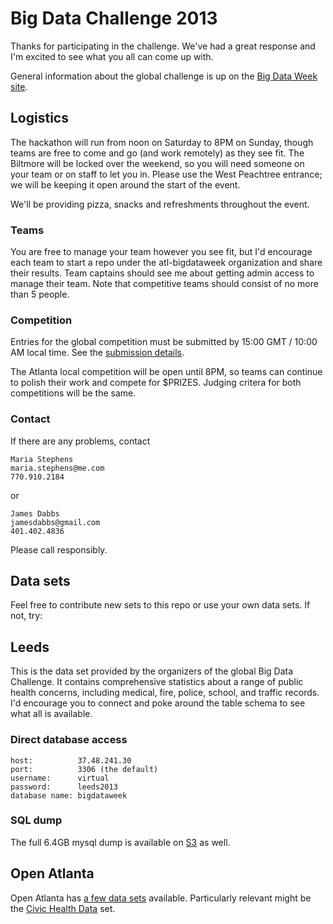 # Big Data Challenge 2013

Thanks for participating in the challenge. We've had a great response and I'm excited to see what you all can come up with.

General information about the global challenge is up on the [Big Data Week site](http://bigdataweek.com/bigdatachallenge/).

## Logistics

The hackathon will run from noon on Saturday to 8PM on Sunday, though teams are free to come and go (and work remotely) as they see fit. The Biltmore will be locked over the weekend, so you will need someone on your team or on staff to let you in. Please use the West Peachtree entrance; we will be keeping it open around the start of the event.

We'll be providing pizza, snacks and refreshments throughout the event.

### Teams

You are free to manage your team however you see fit, but I'd encourage each team to start a repo under the atl-bigdataweek organization and share their results. Team captains should see me about getting admin access to manage their team. Note that competitive teams should consist of no more than 5 people.

### Competition

Entries for the global competition must be submitted by 15:00 GMT / 10:00 AM local time. See the [submission details](http://bigdataweek.com/bigdatachallenge/).

The Atlanta local competition will be open until 8PM, so teams can continue to polish their work and compete for $PRIZES. Judging critera for both competitions will be the same.

### Contact

If there are any problems, contact

    Maria Stephens
    maria.stephens@me.com
    770.910.2184
    
or

    James Dabbs
    jamesdabbs@gmail.com
    401.402.4836 
    
Please call responsibly.

## Data sets

Feel free to contribute new sets to this repo or use your own data sets. If not, try:

## Leeds

This is the data set provided by the organizers of the global Big Data Challenge. It contains comprehensive statistics about a range of public health concerns, including medical, fire, police, school, and traffic records. I'd encourage you to connect and poke around the table schema to see what all is available.

### Direct database access

    host:          37.48.241.30
    port:          3306 (the default)
    username:      virtual
    password:      leeds2013
    database name: bigdataweek

### SQL dump

The full 6.4GB mysql dump is available on [S3](https://s3.amazonaws.com/atl-bigdataweek/bigdataweek_2013-04-26.sql) as well.

## Open Atlanta

Open Atlanta has [a few data sets](http://data.openatlanta.net/dataset) available. Particularly relevant might be the [Civic Health Data](http://data.openatlanta.net/dataset/civic-health-data) set.
